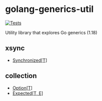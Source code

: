 # golang-generics-util

[![Tests](https://github.com/noxiouz/golang-generics-util/actions/workflows/go.yml/badge.svg?branch=main)](https://github.com/noxiouz/golang-generics-util/actions/workflows/go.yml)

Utility library that explores Go generics (1.18)


## xsync

+ [Synchronized[T]](xsync/synchronized.go)

## collection
    
+ [Option[T]](collection/option.go)
+ [Expected[T, E]](collection/expected.go)
